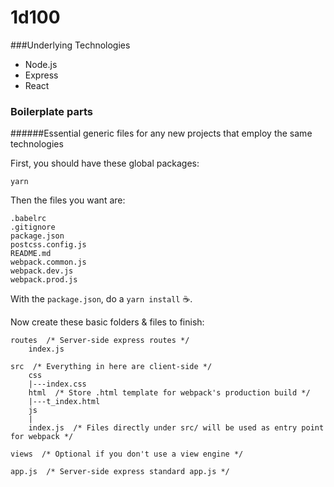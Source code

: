 # 1d100

###Underlying Technologies

* Node.js
* Express
* React

### Boilerplate parts

######Essential generic files for any new projects that employ the same technologies

First, you should have these global packages:

```
yarn
```

Then the files you want are:

```
.babelrc
.gitignore
package.json
postcss.config.js
README.md
webpack.common.js
webpack.dev.js
webpack.prod.js
```

With the `package.json`, do a `yarn install` :coffee:.

Now create these basic folders & files to finish:

```
routes  /* Server-side express routes */
    index.js

src  /* Everything in here are client-side */
    css
    |---index.css
    html  /* Store .html template for webpack's production build */
    |---t_index.html
    js
    |
    index.js  /* Files directly under src/ will be used as entry point for webpack */ 

views  /* Optional if you don't use a view engine */

app.js  /* Server-side express standard app.js */
```